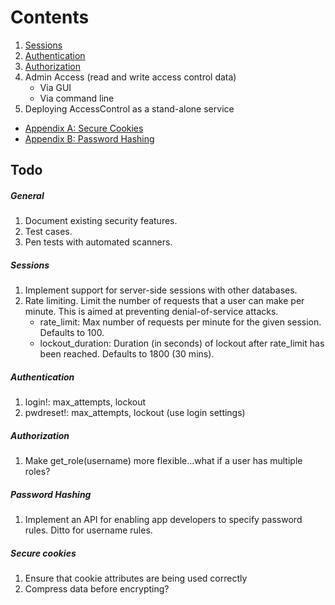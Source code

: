 # Contents

1. [Sessions](Sessions.md)
2. [Authentication](Authentication.md)
3. [Authorization](Authorization.md)
4. Admin Access (read and write access control data)
    - Via GUI
    - Via command line
5. Deploying AccessControl as a stand-alone service

- [Appendix A: Secure Cookies](SecureCookies.md)
- [Appendix B: Password Hashing](PasswordHash.md)


## Todo

##### General
1. Document existing security features.
2. Test cases.
3. Pen tests with automated scanners.

##### Sessions
1. Implement support for server-side sessions with other databases.
2. Rate limiting. Limit the number of requests that a user can make per minute. This is aimed at preventing denial-of-service attacks.
    - rate_limit:       Max number of requests per minute for the given session. Defaults to 100.
    - lockout_duration: Duration (in seconds) of lockout after rate_limit has been reached. Defaults to 1800 (30 mins).

##### Authentication
1. login!: max_attempts, lockout
2. pwdreset!: max_attempts, lockout (use login settings)

##### Authorization
1. Make get_role(username) more flexible...what if a user has multiple roles?

##### Password Hashing
1. Implement an API for enabling app developers to specify password rules. Ditto for username rules.

##### Secure cookies
1. Ensure that cookie attributes are being used correctly
2. Compress data before encrypting?
